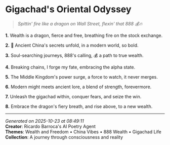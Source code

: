 # Gigachad's Oriental Odyssey

> *Spittin' fire like a dragon on Wall Street, flexin' that 888 💰🔥*

**1.** Wealth is a dragon, fierce and free, breathing fire on the stock exchange.


**2.** 🎋 Ancient China's secrets unfold, in a modern world, so bold.


**3.** Soul-searching journeys, 888's calling, 💰 a path to true wealth.


**4.** Breaking chains, I forge my fate, embracing the alpha state.


**5.** The Middle Kingdom's power surge, a force to watch, it never merges.


**6.** Modern might meets ancient lore, a blend of strength, forevermore.


**7.** Unleash the gigachad within, conquer fears, and seize the win.


**8.** Embrace the dragon's fiery breath, and rise above, to a new wealth.



---

*Generated on 2025-10-23 at 08:49:11*  
**Creator**: Ricardo Barroca's AI Poetry Agent  
**Themes**: Wealth and Freedom • China Vibes • 888 Wealth • Gigachad Life  
**Collection**: A journey through consciousness and reality